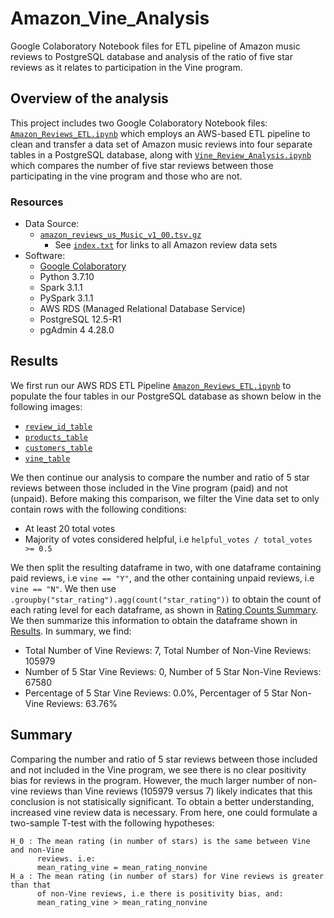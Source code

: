 # Amazon_Vine_Analysis
Google Colaboratory Notebook files for ETL pipeline of Amazon music reviews to
PostgreSQL database and analysis of the ratio of five star reviews as it
relates to participation in the Vine program. 

## Overview of the analysis
This project includes two Google Colaboratory Notebook files:
[`Amazon_Reviews_ETL.ipynb`](Amazon_Reviews_ETL.ipynb) which employs an
AWS-based ETL pipeline to clean and transfer a data set of Amazon music
reviews into four separate tables in a PostgreSQL database, along with
[`Vine_Review_Analysis.ipynb`](Vine_Review_Analysis.ipynb) which compares the
number of five star reviews between those participating in the vine program
and those who are not.

### Resources
- Data Source:
    - [`amazon_reviews_us_Music_v1_00.tsv.gz`](https://s3.amazonaws.com/amazon-reviews-pds/tsv/amazon_reviews_us_Music_v1_00.tsv.gz)
        - See [`index.txt`](Resources/index.txt) for links to all Amazon review data sets
- Software:
    - [Google Colaboratory](https://colab.research.google.com/notebooks/welcome.ipynb)
    - Python 3.7.10
    - Spark 3.1.1
    - PySpark 3.1.1
    - AWS RDS (Managed Relational Database Service)
    - PostgreSQL 12.5-R1
    - pgAdmin 4 4.28.0

## Results
We first run our AWS RDS ETL Pipeline
[`Amazon_Reviews_ETL.ipynb`](Amazon_Reviews_ETL.ipynb) to populate the four
tables in our PostgreSQL database as shown below in the following images:
- [`review_id_table`](Images/review_id_table.png)
- [`products_table`](Images/products_table.png)
- [`customers_table`](Images/customers_table.png)
- [`vine_table`](Images/vine_table.png)

We then continue our analysis to compare the number and ratio of 5 star
reviews between those included in the Vine program (paid) and not (unpaid).
Before making this comparison, we filter the Vine data set to only contain
rows with the following conditions:

- At least 20 total votes
- Majority of votes considered helpful, i.e
`helpful_votes / total_votes >= 0.5`

We then split the resulting dataframe in two, with one dataframe containing
paid reviews, i.e `vine == "Y"`, and the other containing unpaid reviews, i.e
`vine == "N"`. We then use `.groupby("star_rating").agg(count("star_rating"))`
to obtain the count of each rating level for each dataframe, as shown in
[Rating Counts Summary](Images/rating_counts_summary.png). We then summarize
this information to obtain the dataframe shown in
[Results](Images/vine_results_df.png). In summary, we find:

- Total Number of Vine Reviews: 7, Total Number of Non-Vine Reviews: 105979
- Number of 5 Star Vine Reviews: 0, Number of 5 Star Non-Vine Reviews: 67580
- Percentage of 5 Star Vine Reviews: 0.0%, Percentager of 5 Star Non-Vine Reviews: 63.76%

## Summary
Comparing the number and ratio of 5 star reviews between those included and
not included in the Vine program, we see there is no clear positivity bias for
reviews in the program. However, the much larger number of non-vine reviews
than Vine reviews (105979 versus 7) likely indicates that this conclusion is not
statisically significant. To obtain a better understanding, increased vine
review data is necessary. From here, one could formulate a two-sample T-test
with the following hypotheses:
```
H_0 : The mean rating (in number of stars) is the same between Vine and non-Vine
      reviews. i.e:
      mean_rating_vine = mean_rating_nonvine
H_a : The mean rating (in number of stars) for Vine reviews is greater than that
      of non-Vine reviews, i.e there is positivity bias, and:
      mean_rating_vine > mean_rating_nonvine
```